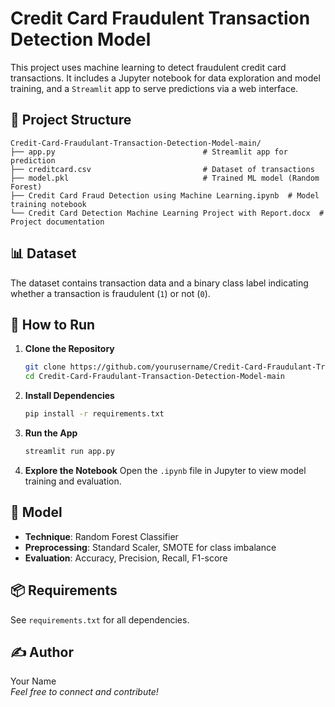 # Credit Card Fraudulent Transaction Detection Model

This project uses machine learning to detect fraudulent credit card transactions. It includes a Jupyter notebook for data exploration and model training, and a `Streamlit` app to serve predictions via a web interface.

## 📂 Project Structure

```
Credit-Card-Fraudulant-Transaction-Detection-Model-main/
├── app.py                                 # Streamlit app for prediction
├── creditcard.csv                         # Dataset of transactions
├── model.pkl                              # Trained ML model (Random Forest)
├── Credit Card Fraud Detection using Machine Learning.ipynb  # Model training notebook
└── Credit Card Detection Machine Learning Project with Report.docx  # Project documentation
```

## 📊 Dataset

The dataset contains transaction data and a binary class label indicating whether a transaction is fraudulent (`1`) or not (`0`).

## 🚀 How to Run

1. **Clone the Repository**
   ```bash
   git clone https://github.com/yourusername/Credit-Card-Fraudulant-Transaction-Detection-Model-main.git
   cd Credit-Card-Fraudulant-Transaction-Detection-Model-main
   ```

2. **Install Dependencies**
   ```bash
   pip install -r requirements.txt
   ```

3. **Run the App**
   ```bash
   streamlit run app.py
   ```

4. **Explore the Notebook**
   Open the `.ipynb` file in Jupyter to view model training and evaluation.

## 🧠 Model

- **Technique**: Random Forest Classifier
- **Preprocessing**: Standard Scaler, SMOTE for class imbalance
- **Evaluation**: Accuracy, Precision, Recall, F1-score

## 📦 Requirements

See `requirements.txt` for all dependencies.

## ✍️ Author

Your Name  
*Feel free to connect and contribute!*
